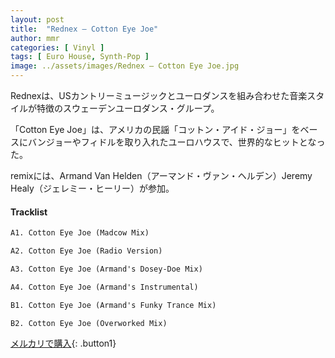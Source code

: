 ```yaml
---
layout: post
title:  "Rednex – Cotton Eye Joe"
author: mmr
categories: [ Vinyl ]
tags: [ Euro House, Synth-Pop ]
image: ../assets/images/Rednex – Cotton Eye Joe.jpg
---
```


Rednexは、USカントリーミュージックとユーロダンスを組み合わせた音楽スタイルが特徴のスウェーデンユーロダンス・グループ。

「Cotton Eye Joe」は、アメリカの民謡「コットン・アイド・ジョー」をベースにバンジョーやフィドルを取り入れたユーロハウスで、世界的なヒットとなった。

remixには、Armand Van Helden（アーマンド・ヴァン・ヘルデン）Jeremy Healy（ジェレミー・ヒーリー）が参加。

#### Tracklist
```md
A1. Cotton Eye Joe (Madcow Mix)

A2. Cotton Eye Joe (Radio Version)

A3. Cotton Eye Joe (Armand's Dosey-Doe Mix)

A4. Cotton Eye Joe (Armand's Instrumental)

B1. Cotton Eye Joe (Armand's Funky Trance Mix)

B2. Cotton Eye Joe (Overworked Mix)
```

[メルカリで購入](https://jp.mercari.com/item/m37601005169?afid=6142608987){: .button1}


